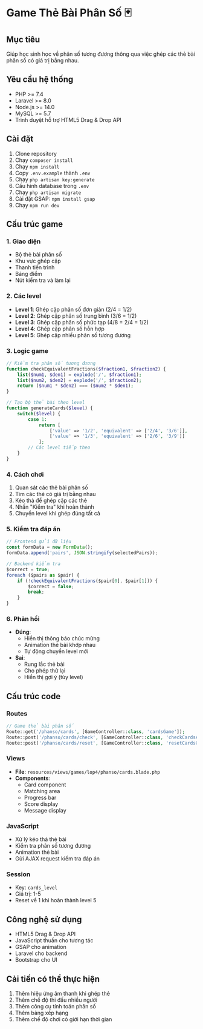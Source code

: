 # Game Thẻ Bài Phân Số 🃏

## Mục tiêu
Giúp học sinh học về phân số tương đương thông qua việc ghép các thẻ bài phân số có giá trị bằng nhau.

## Yêu cầu hệ thống
- PHP >= 7.4
- Laravel >= 8.0
- Node.js >= 14.0
- MySQL >= 5.7
- Trình duyệt hỗ trợ HTML5 Drag & Drop API

## Cài đặt
1. Clone repository
2. Chạy `composer install`
3. Chạy `npm install`
4. Copy `.env.example` thành `.env`
5. Chạy `php artisan key:generate`
6. Cấu hình database trong `.env`
7. Chạy `php artisan migrate`
8. Cài đặt GSAP: `npm install gsap`
9. Chạy `npm run dev`

## Cấu trúc game

### 1. Giao diện
- Bộ thẻ bài phân số
- Khu vực ghép cặp
- Thanh tiến trình
- Bảng điểm
- Nút kiểm tra và làm lại

### 2. Các level
- **Level 1**: Ghép cặp phân số đơn giản (2/4 = 1/2)
- **Level 2**: Ghép cặp phân số trung bình (3/6 = 1/2)
- **Level 3**: Ghép cặp phân số phức tạp (4/8 = 2/4 = 1/2)
- **Level 4**: Ghép cặp phân số hỗn hợp
- **Level 5**: Ghép cặp nhiều phân số tương đương

### 3. Logic game
```php
// Kiểm tra phân số tương đương
function checkEquivalentFractions($fraction1, $fraction2) {
    list($num1, $den1) = explode('/', $fraction1);
    list($num2, $den2) = explode('/', $fraction2);
    return ($num1 * $den2) === ($num2 * $den1);
}

// Tạo bộ thẻ bài theo level
function generateCards($level) {
    switch($level) {
        case 1:
            return [
                ['value' => '1/2', 'equivalent' => ['2/4', '3/6']],
                ['value' => '1/3', 'equivalent' => ['2/6', '3/9']]
            ];
        // Các level tiếp theo
    }
}
```

### 4. Cách chơi
1. Quan sát các thẻ bài phân số
2. Tìm các thẻ có giá trị bằng nhau
3. Kéo thả để ghép cặp các thẻ
4. Nhấn "Kiểm tra" khi hoàn thành
5. Chuyển level khi ghép đúng tất cả

### 5. Kiểm tra đáp án
```javascript
// Frontend gửi dữ liệu
const formData = new FormData();
formData.append('pairs', JSON.stringify(selectedPairs));

// Backend kiểm tra
$correct = true;
foreach ($pairs as $pair) {
    if (!checkEquivalentFractions($pair[0], $pair[1])) {
        $correct = false;
        break;
    }
}
```

### 6. Phản hồi
- **Đúng**: 
  - Hiển thị thông báo chúc mừng
  - Animation thẻ bài khớp nhau
  - Tự động chuyển level mới
- **Sai**: 
  - Rung lắc thẻ bài
  - Cho phép thử lại
  - Hiển thị gợi ý (tùy level)

## Cấu trúc code

### Routes
```php
// Game thẻ bài phân số
Route::get('/phanso/cards', [GameController::class, 'cardsGame']);
Route::post('/phanso/cards/check', [GameController::class, 'checkCardsAnswer']);
Route::post('/phanso/cards/reset', [GameController::class, 'resetCardsGame']);
```

### Views
- **File**: `resources/views/games/lop4/phanso/cards.blade.php`
- **Components**:
  - Card component
  - Matching area
  - Progress bar
  - Score display
  - Message display

### JavaScript
- Xử lý kéo thả thẻ bài
- Kiểm tra phân số tương đương
- Animation thẻ bài
- Gửi AJAX request kiểm tra đáp án

### Session
- Key: `cards_level`
- Giá trị: 1-5
- Reset về 1 khi hoàn thành level 5

## Công nghệ sử dụng
- HTML5 Drag & Drop API
- JavaScript thuần cho tương tác
- GSAP cho animation
- Laravel cho backend
- Bootstrap cho UI

## Cải tiến có thể thực hiện
1. Thêm hiệu ứng âm thanh khi ghép thẻ
2. Thêm chế độ thi đấu nhiều người
3. Thêm công cụ tính toán phân số
4. Thêm bảng xếp hạng
5. Thêm chế độ chơi có giới hạn thời gian
``` 